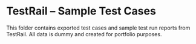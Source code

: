 # TestRail – Sample Test Cases

This folder contains exported test cases and sample test run reports
from TestRail. All data is dummy and created for portfolio purposes.
